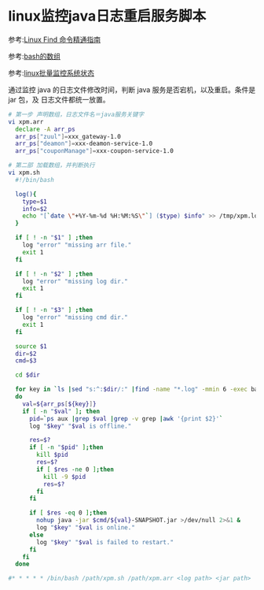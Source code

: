# linux监控java日志重启服务脚本

参考:[Linux Find 命令精通指南](http://www.oracle.com/technetwork/cn/topics/calish-find-096463-zhs.html)

参考:[bash的数组](http://www.cnblogs.com/hopeworld/archive/2011/04/12/2013425.html)

参考:[linux批量监控系统状态](linux批量监控系统状态.md)

通过监控 java 的日志文件修改时间，判断 java 服务是否宕机，以及重启。条件是 jar 包，及 日志文件都统一放置。

~~~bash
# 第一步 声明数组，日志文件名＝java服务关键字
vi xpm.arr
  declare -A arr_ps
  arr_ps["zuul"]=xxx_gateway-1.0
  arr_ps["deamon"]=xxx-deamon-service-1.0
  arr_ps["couponManage"]=xxx-coupon-service-1.0

# 第二部 加载数组，并判断执行
vi xpm.sh
  #!/bin/bash

  log(){
    type=$1
    info=$2
    echo "[`date \"+%Y-%m-%d %H:%M:%S\"`] ($type) $info" >> /tmp/xpm.log
  }

  if [ ! -n "$1" ] ;then
    log "error" "missing arr file."
    exit 1
  fi

  if [ ! -n "$2" ] ;then
    log "error" "missing log dir."
    exit 1
  fi

  if [ ! -n "$3" ] ;then
    log "error" "missing cmd dir."
    exit 1
  fi

  source $1
  dir=$2
  cmd=$3

  cd $dir

  for key in `ls |sed "s:^:$dir/:" |find -name "*.log" -mmin 6 -exec basename -s .log {} \;`
  do
    val=${arr_ps[${key}]}
    if [ -n "$val" ]; then
      pid=`ps aux |grep $val |grep -v grep |awk '{print $2}'`
      log "$key" "$val is offline."

      res=$?
      if [ -n "$pid" ];then
        kill $pid
        res=$?
        if [ $res -ne 0 ];then
          kill -9 $pid
          res=$?
        fi
      fi

      if [ $res -eq 0 ];then
        nohup java -jar $cmd/${val}-SNAPSHOT.jar >/dev/null 2>&1 &
        log "$key" "$val is online."
      else
        log "$key" "$val is failed to restart."
      fi
    fi
  done

#* * * * * /bin/bash /path/xpm.sh /path/xpm.arr <log path> <jar path>
~~~
